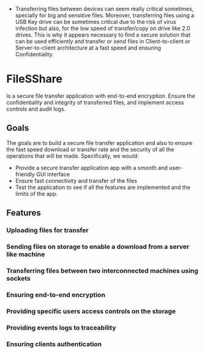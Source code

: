 * Transferring files between devices can seem really critical sometimes, specially for big and sensitive files. Moreover, transferring files using a USB Key drive can be sometimes critical due to the risk of virus infection but also, for the low speed of transfer/copy on drive like 2.0 drives. This is why it appears necessary to find a secure solution that can be used efficiently and transfer or send files in Client-to-client or Server-to-client architecture at a fast speed and ensuring Confidentiality.

# FileSShare

Is a secure file transfer application with end-to-end encryption. Ensure the confidentiality and integrity of transferred files, and implement access controls and audit logs.

## Goals

The goals are to build a secure file transfer application and also to ensure the fast speed download or transfer rate and the security of all the operations that will be made.  Specifically, we would:

- Provide a secure transfer application app with a smooth and user-friendly GUI interface 
- Ensure fast connectivity and transfer of the files
- Test the application to see if all the features are implemented and the limits of the app.

## Features

### Uploading files for transfer
### Sending files on storage to enable a download from a server like machine
### Transferring files between two interconnected machines using sockets
### Ensuring end-to-end encryption
### Providing specific users access controls on the storage
### Providing events logs to traceability
### Ensuring clients authentication 
